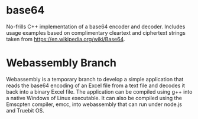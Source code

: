 # base64
No-frills C++ implementation of a base64 encoder and decoder. Includes 
usage examples based on complimentary cleartext and ciphertext strings taken 
from https://en.wikipedia.org/wiki/Base64.

# Webassembly Branch
Webassembly is a temporary branch to develop a simple application that reads the base64 encoding of an Excel file from a text file and decodes it back into a binary Excel file. The application can be compiled using g++ into a native Windows of Linux executable. It can also be compiled using the Emscpten compiler, emcc, into webassembly that can run under node.js and Truebit OS.